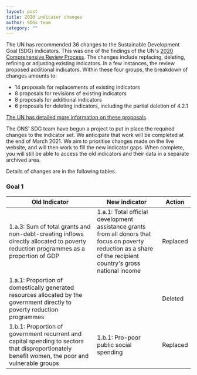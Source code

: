 ```yaml
---
layout: post
title: 2020 indicator changes
author: SDGs team
category: ""
---
```


The UN has recommended 36 changes to the Sustainable Development Goal (SDG) indicators. This was one of the findings of the UN's [2020 Comprehensive Review Process](https://unstats.un.org/sdgs/iaeg-sdgs/2020-comp-rev/). The changes include replacing, deleting, refining or adjusting existing indicators. In a few instances, the review proposed additional indicators. Within these four groups, the breakdown of changes amounts to:

- 14 proposals for replacements of existing indicators
- 8 proposals for revisions of existing indicators
- 8 proposals for additional indicators
- 6 proposals for deleting indicators, including the partial deletion of 4.2.1

[The UN has detailed more information on these proposals](https://unstats.un.org/sdgs/iaeg-sdgs/2020-comprev/UNSC-proposal/).

The ONS' SDG team have begun a project to put in place the required changes to the indicator set. We anticipate that work will be completed at the end of March 2021. We aim to prioritise changes made on the live website, and will then work to fill the new indicator gaps. When complete, you will still be able to access the old indicators and their data in a separate archived area.

Details of changes are in the following tables.

### Goal 1

<table class="table">
<colgroup>
<col class="fourtyfive" />
<col class="fourtyfive" />
<col class="ten" />
</colgroup>
<thead>
<tr>
<th>Old Indicator</th>
<th>New indicator</th>
<th>Action</th>
</tr>
</thead>
<tbody>
<tr>
<td>1.a.3: Sum of total grants and non-debt-creating inflows directly allocated to poverty reduction programmes as a proportion of GDP</td>
<td>1.a.1: Total official development assistance grants<br /> from all donors that focus on poverty reduction as a share of the recipient country's gross national income</td>
<td>Replaced</td>
</tr>
<tr>
<td>1.a.1: Proportion of domestically generated resources allocated by the government directly to poverty reduction programmes</td>
<td>&nbsp;</td>
<td>Deleted</td>
</tr>
<tr>
<td>1.b.1: Proportion of government recurrent and capital spending to sectors that disproportionately benefit women, the poor and vulnerable groups</td>
<td>1.b.1: Pro-poor public social spending</td>
<td>Replaced</td>
</tr>
</tbody>
</table>
